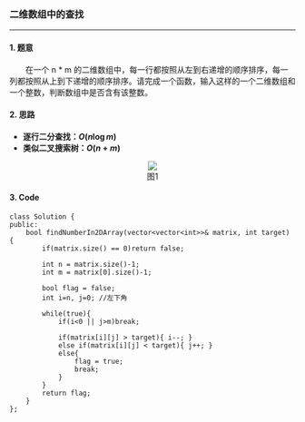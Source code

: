 ### 二维数组中的查找

---

#### 1. 题意

&emsp;&emsp;在一个 n * m 的二维数组中，每一行都按照从左到右递增的顺序排序，每一列都按照从上到下递增的顺序排序。请完成一个函数，输入这样的一个二维数组和一个整数，判断数组中是否含有该整数。

#### 2. 思路

- **逐行二分查找：$O(n \log m)$**
- **类似二叉搜索树：$O(n+m)$**

<div align=center><img src="https://tvax4.sinaimg.cn/large/006Ahf5Fly1gk3q2y1tllj30cs09odgj.jpg"></div>
<div align=center>图1</div>

#### 3. Code

```
class Solution {
public:
    bool findNumberIn2DArray(vector<vector<int>>& matrix, int target) {
        if(matrix.size() == 0)return false;

        int n = matrix.size()-1;
        int m = matrix[0].size()-1;

        bool flag = false;
        int i=n, j=0; //左下角

        while(true){
            if(i<0 || j>m)break;

            if(matrix[i][j] > target){ i--; }
            else if(matrix[i][j] < target){ j++; }
            else{
                flag = true;
                break;
            }
        }
        return flag;
    }
};
```